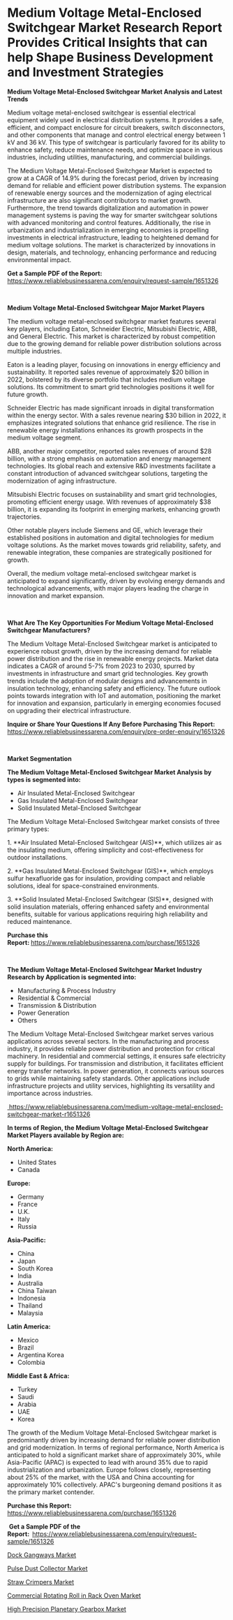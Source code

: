 <p><h1>Medium Voltage Metal-Enclosed Switchgear Market Research Report Provides Critical Insights that can help Shape Business Development and Investment Strategies</h1></p><p><strong>Medium Voltage Metal-Enclosed Switchgear Market Analysis and Latest Trends</strong></p>
<p><p>Medium voltage metal-enclosed switchgear is essential electrical equipment widely used in electrical distribution systems. It provides a safe, efficient, and compact enclosure for circuit breakers, switch disconnectors, and other components that manage and control electrical energy between 1 kV and 36 kV. This type of switchgear is particularly favored for its ability to enhance safety, reduce maintenance needs, and optimize space in various industries, including utilities, manufacturing, and commercial buildings.</p><p>The Medium Voltage Metal-Enclosed Switchgear Market is expected to grow at a CAGR of 14.9% during the forecast period, driven by increasing demand for reliable and efficient power distribution systems. The expansion of renewable energy sources and the modernization of aging electrical infrastructure are also significant contributors to market growth. Furthermore, the trend towards digitalization and automation in power management systems is paving the way for smarter switchgear solutions with advanced monitoring and control features. Additionally, the rise in urbanization and industrialization in emerging economies is propelling investments in electrical infrastructure, leading to heightened demand for medium voltage solutions. The market is characterized by innovations in design, materials, and technology, enhancing performance and reducing environmental impact.</p></p>
<p><strong>Get a Sample PDF of the Report:&nbsp;</strong> <a href="https://www.reliablebusinessarena.com/enquiry/request-sample/1651326?utm_campaign=3254&utm_medium=2&utm_source=Github&utm_content=ia&utm_term=23032025&utm_id=medium-voltage-metal-enclosed-switchgear">https://www.reliablebusinessarena.com/enquiry/request-sample/1651326</a></p>
<p>&nbsp;</p>
<p><strong>Medium Voltage Metal-Enclosed Switchgear Major Market Players</strong></p>
<p><p>The medium voltage metal-enclosed switchgear market features several key players, including Eaton, Schneider Electric, Mitsubishi Electric, ABB, and General Electric. This market is characterized by robust competition due to the growing demand for reliable power distribution solutions across multiple industries.</p><p>Eaton is a leading player, focusing on innovations in energy efficiency and sustainability. It reported sales revenue of approximately $20 billion in 2022, bolstered by its diverse portfolio that includes medium voltage solutions. Its commitment to smart grid technologies positions it well for future growth.</p><p>Schneider Electric has made significant inroads in digital transformation within the energy sector. With a sales revenue nearing $30 billion in 2022, it emphasizes integrated solutions that enhance grid resilience. The rise in renewable energy installations enhances its growth prospects in the medium voltage segment.</p><p>ABB, another major competitor, reported sales revenues of around $28 billion, with a strong emphasis on automation and energy management technologies. Its global reach and extensive R&D investments facilitate a constant introduction of advanced switchgear solutions, targeting the modernization of aging infrastructure.</p><p>Mitsubishi Electric focuses on sustainability and smart grid technologies, promoting efficient energy usage. With revenues of approximately $38 billion, it is expanding its footprint in emerging markets, enhancing growth trajectories.</p><p>Other notable players include Siemens and GE, which leverage their established positions in automation and digital technologies for medium voltage solutions. As the market moves towards grid reliability, safety, and renewable integration, these companies are strategically positioned for growth.</p><p>Overall, the medium voltage metal-enclosed switchgear market is anticipated to expand significantly, driven by evolving energy demands and technological advancements, with major players leading the charge in innovation and market expansion.</p></p>
<p>&nbsp;</p>
<p><strong>What Are The Key Opportunities For Medium Voltage Metal-Enclosed Switchgear Manufacturers?</strong></p>
<p><p>The Medium Voltage Metal-Enclosed Switchgear market is anticipated to experience robust growth, driven by the increasing demand for reliable power distribution and the rise in renewable energy projects. Market data indicates a CAGR of around 5-7% from 2023 to 2030, spurred by investments in infrastructure and smart grid technologies. Key growth trends include the adoption of modular designs and advancements in insulation technology, enhancing safety and efficiency. The future outlook points towards integration with IoT and automation, positioning the market for innovation and expansion, particularly in emerging economies focused on upgrading their electrical infrastructure.</p></p>
<p><strong>Inquire or Share Your Questions If Any Before Purchasing This Report:</strong> <a href="https://www.reliablebusinessarena.com/enquiry/pre-order-enquiry/1651326?utm_campaign=3254&utm_medium=2&utm_source=Github&utm_content=ia&utm_term=23032025&utm_id=medium-voltage-metal-enclosed-switchgear">https://www.reliablebusinessarena.com/enquiry/pre-order-enquiry/1651326</a></p>
<p>&nbsp;</p>
<p><strong>Market Segmentation</strong></p>
<p><strong>The Medium Voltage Metal-Enclosed Switchgear Market Analysis by types is segmented into:</strong></p>
<p><ul><li>Air Insulated Metal-Enclosed Switchgear</li><li>Gas Insulated Metal-Enclosed Switchgear</li><li>Solid Insulated Metal-Enclosed Switchgear</li></ul></p>
<p><p>The Medium Voltage Metal-Enclosed Switchgear market consists of three primary types: </p><p>1. **Air Insulated Metal-Enclosed Switchgear (AIS)**, which utilizes air as the insulating medium, offering simplicity and cost-effectiveness for outdoor installations.</p><p>  </p><p>2. **Gas Insulated Metal-Enclosed Switchgear (GIS)**, which employs sulfur hexafluoride gas for insulation, providing compact and reliable solutions, ideal for space-constrained environments.</p><p>3. **Solid Insulated Metal-Enclosed Switchgear (SIS)**, designed with solid insulation materials, offering enhanced safety and environmental benefits, suitable for various applications requiring high reliability and reduced maintenance.</p></p>
<p><strong>Purchase this Report:&nbsp;</strong><a href="https://www.reliablebusinessarena.com/purchase/1651326?utm_campaign=3254&utm_medium=2&utm_source=Github&utm_content=ia&utm_term=23032025&utm_id=medium-voltage-metal-enclosed-switchgear">https://www.reliablebusinessarena.com/purchase/1651326</a></p>
<p>&nbsp;</p>
<p><strong>The Medium Voltage Metal-Enclosed Switchgear Market Industry Research by Application is segmented into:</strong></p>
<p><ul><li>Manufacturing & Process Industry</li><li>Residential & Commercial</li><li>Transmission & Distribution</li><li>Power Generation</li><li>Others</li></ul></p>
<p><p>The Medium Voltage Metal-Enclosed Switchgear market serves various applications across several sectors. In the manufacturing and process industry, it provides reliable power distribution and protection for critical machinery. In residential and commercial settings, it ensures safe electricity supply for buildings. For transmission and distribution, it facilitates efficient energy transfer networks. In power generation, it connects various sources to grids while maintaining safety standards. Other applications include infrastructure projects and utility services, highlighting its versatility and importance across industries.</p></p>
<p><a href="https://www.reliablebusinessarena.com/medium-voltage-metal-enclosed-switchgear-market-r1651326?utm_campaign=3254&utm_medium=2&utm_source=Github&utm_content=ia&utm_term=23032025&utm_id=medium-voltage-metal-enclosed-switchgear">&nbsp;https://www.reliablebusinessarena.com/medium-voltage-metal-enclosed-switchgear-market-r1651326</a></p>
<p><strong>In terms of Region, the Medium Voltage Metal-Enclosed Switchgear Market Players available by Region are:</strong></p>
<p>
    <p> <strong> North America: </strong>
        <ul>
            <li>United States</li>
            <li>Canada</li>
        </ul>
        </p> 
    <p> <strong> Europe: </strong>
        <ul>
            <li>Germany</li>
            <li>France</li>
            <li>U.K.</li>
            <li>Italy</li>
            <li>Russia</li>
        </ul>
        </p> 
    <p> <strong> Asia-Pacific: </strong>
        <ul>
            <li>China</li>
            <li>Japan</li>
            <li>South Korea</li>
            <li>India</li>
            <li>Australia</li>
            <li>China Taiwan</li>
            <li>Indonesia</li>
            <li>Thailand</li>
            <li>Malaysia</li>
        </ul>
        </p> 
    <p> <strong> Latin America: </strong>
        <ul>
            <li>Mexico</li>
            <li>Brazil</li>
            <li>Argentina Korea</li>
            <li>Colombia</li>
        </ul>
        </p> 
    <p> <strong> Middle East & Africa: </strong>
        <ul>
            <li>Turkey</li>
            <li>Saudi</li>
            <li>Arabia</li>
            <li>UAE</li>
            <li>Korea</li>
        </ul>
    </p>
    </p>
<p><p>The growth of the Medium Voltage Metal-Enclosed Switchgear market is predominantly driven by increasing demand for reliable power distribution and grid modernization. In terms of regional performance, North America is anticipated to hold a significant market share of approximately 30%, while Asia-Pacific (APAC) is expected to lead with around 35% due to rapid industrialization and urbanization. Europe follows closely, representing about 25% of the market, with the USA and China accounting for approximately 10% collectively. APAC's burgeoning demand positions it as the primary market contender.</p></p>
<p><strong>Purchase this Report: </strong><a href="https://www.reliablebusinessarena.com/purchase/1651326?utm_campaign=3254&utm_medium=2&utm_source=Github&utm_content=ia&utm_term=23032025&utm_id=medium-voltage-metal-enclosed-switchgear">https://www.reliablebusinessarena.com/purchase/1651326</a></p>
<p>&nbsp;<strong>Get a Sample PDF of the Report:&nbsp;&nbsp;</strong><a href="https://www.reliablebusinessarena.com/enquiry/request-sample/1651326?utm_campaign=3254&utm_medium=2&utm_source=Github&utm_content=ia&utm_term=23032025&utm_id=medium-voltage-metal-enclosed-switchgear">https://www.reliablebusinessarena.com/enquiry/request-sample/1651326</a></p>
<p><strong></strong></p>
<p><p><a href="https://www.linkedin.com/pulse/in-depth-analysis-dock-gangways-market-size-share-forecast-bdwfc?utm_campaign=3254&utm_medium=2&utm_source=Github&utm_content=ia&utm_term=23032025&utm_id=medium-voltage-metal-enclosed-switchgear">Dock Gangways Market</a></p><p><a href="https://www.linkedin.com/pulse/research-examination-onthe-pulse-dust-collector-marketsize-wqgmc?utm_campaign=3254&utm_medium=2&utm_source=Github&utm_content=ia&utm_term=23032025&utm_id=medium-voltage-metal-enclosed-switchgear">Pulse Dust Collector Market</a></p><p><a href="https://www.linkedin.com/pulse/straw-crimpers-market-global-analysis-size-growth-trends-qhkkf?utm_campaign=3254&utm_medium=2&utm_source=Github&utm_content=ia&utm_term=23032025&utm_id=medium-voltage-metal-enclosed-switchgear">Straw Crimpers Market</a></p><p><a href="https://github.com/popoialraih3/Market-Research-Report-List-1/blob/main/commercial-rotating-roll-in-rack-oven-market.md?utm_campaign=3254&utm_medium=2&utm_source=Github&utm_content=ia&utm_term=23032025&utm_id=medium-voltage-metal-enclosed-switchgear">Commercial Rotating Roll in Rack Oven Market</a></p><p><a href="https://www.linkedin.com/pulse/global-high-precision-planetary-gearbox-market-opportunities-iwkyc?utm_campaign=3254&utm_medium=2&utm_source=Github&utm_content=ia&utm_term=23032025&utm_id=medium-voltage-metal-enclosed-switchgear">High Precision Planetary Gearbox Market</a></p></p>